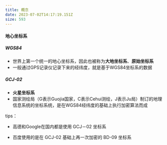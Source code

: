 ```yaml
---
title: 概念
date: 2023-07-02T14:17:19.151Z
size: 593
---
```

#### 地心坐标系

##### WGS84

- 世界上第一个统一的地心坐标系，因此也被称为**大地坐标系**、**原始坐标系**
- 一般通过GPS记录仪记录下来的经纬度，就是基于WGS84坐标系的数据

##### GCJ-02

- **火星坐标系**
- 国家测绘局（G表示Guojia国家，C表示Cehui测绘，J表示Ju局）制订的地理信息系统的坐标系统，是在WGS84经纬度的基础上执行加密算法而成



tips：

- 高德和Google在国内都是使用 GCJ－02 坐标系

- 百度使用的是在 GCJ-02 基础上再一次加密的 BD-09 坐标系
